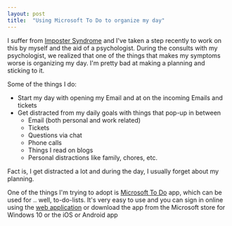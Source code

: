 ```yaml
---
layout: post
title:  "Using Microsoft To Do to organize my day"
---
```


I suffer from [Imposter Syndrome](https://en.wikipedia.org/wiki/Impostor_syndrome) and I've taken a step recently to work on this by myself and the aid of a psychologist.
During the consults with my psychologist, we realized that one of the things that makes my symptoms worse is organizing my day. I'm pretty bad at making a planning and sticking to it.

Some of the things I do:

- Start my day with opening my Email and at on the incoming Emails and tickets
- Get distracted from my daily goals with things that pop-up in between
  - Email (both personal and work related)
  - Tickets
  - Questions via chat
  - Phone calls
  - Things I read on blogs
  - Personal distractions like family, chores, etc.

Fact is, I get distracted a lot and during the day, I usually forget about my planning.

One of the things I'm trying to adopt is [Microsoft To Do](https://todo.microsoft.com/tasks/) app, which can be used for .. well, to-do-lists.
It's very easy to use and you can sign in online using the [web application](https://todo.microsoft.com/tasks/) or download the app from the Microsoft store for Windows 10 or the iOS or Android app